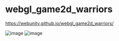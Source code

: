 # webgl_game2d_warriors

https://webunity.github.io/webgl_game2d_warriors/

![image](https://github.com/webunity/webgl_game2d_warriors/assets/62178856/11d39ca3-cf39-4fb1-bf03-1f2f2919cd0e)
![image](https://github.com/webunity/webgl_game2d_warriors/assets/62178856/80f3f115-98b2-418c-9044-56d47e1e61cd)
